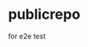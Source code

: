 # publicrepo
for e2e test




























































































































































































































































































































































































































































































































































































































































































































































































































































































































































































































































































































































































































































































































































































































































































































































































































































































































































































